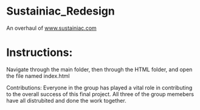 # Sustainiac_Redesign
An overhaul of www.sustainiac.com 

# Instructions:
Navigate through the main folder, then through the HTML folder, and open the file named index.html

Contributions:
Everyone in the group has played a vital role in contributing to the overall success of this final project. All three of the group memebers have all distrubited and done the work together. 




